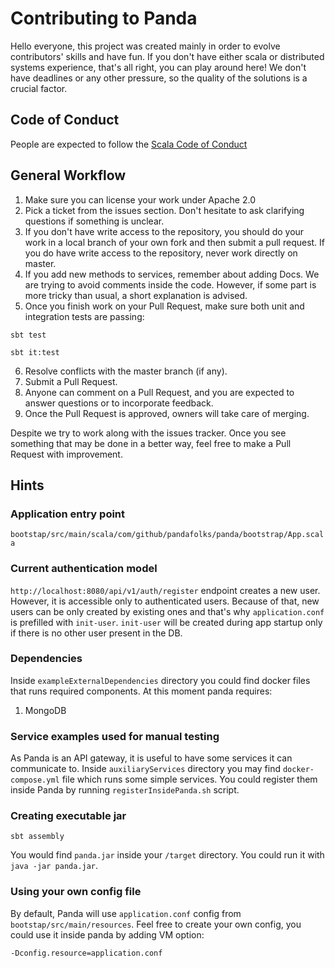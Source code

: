 # Contributing to Panda

Hello everyone, this project was created mainly in order to evolve contributors' skills and have fun. 
If you don't have either scala or distributed systems experience, that's all right, you can play around here! 
We don't have deadlines or any other pressure, so the quality of the solutions is a crucial factor.

## Code of Conduct

People are expected to follow the [Scala Code of Conduct](https://www.scala-lang.org/conduct/)

## General Workflow

1. Make sure you can license your work under Apache 2.0 
2. Pick a ticket from the issues section. Don't hesitate to ask clarifying questions if something is unclear.
3. If you don't have write access to the repository, you should do
   your work in a local branch of your own fork and then submit a pull
   request. If you do have write access to the repository, never work
   directly on master.
4. If you add new methods to services, remember about adding Docs. We are trying to avoid comments inside the code. 
   However, if some part is more tricky than usual, a short explanation is advised.
5. Once you finish work on your Pull Request, make sure both unit and integration tests are passing:

```sbtshell
sbt test
```

```sbtshell
sbt it:test
```
6. Resolve conflicts with the master branch (if any).
7. Submit a Pull Request.
8. Anyone can comment on a Pull Request, and you are expected to
   answer questions or to incorporate feedback.
9. Once the Pull Request is approved, owners will take care of merging.

Despite we try to work along with the issues tracker. Once you see something that may be done in a better way, feel 
free to make a Pull Request with improvement.

## Hints

### Application entry point
`bootstap/src/main/scala/com/github/pandafolks/panda/bootstrap/App.scala`

### Current authentication model
`http://localhost:8080/api/v1/auth/register` endpoint creates a new user. However, it is accessible only to authenticated users.
Because of that, new users can be only created by existing ones and that's why `application.conf` is prefilled with `init-user`.
`init-user` will be created during app startup only if there is no other user present in the DB.

### Dependencies
Inside `exampleExternalDependencies` directory you could find docker files that runs required components.
At this moment panda requires:
1. MongoDB

### Service examples used for manual testing
As Panda is an API gateway, it is useful to have some services it can communicate to.
Inside `auxiliaryServices` directory you may find `docker-compose.yml` file which runs some simple services.
You could register them inside Panda by running `registerInsidePanda.sh` script. 

### Creating executable jar
```sbtshell
sbt assembly
```
You would find `panda.jar` inside your `/target` directory.
You could run it with `java -jar panda.jar`.

### Using your own config file
By default, Panda will use `application.conf` config from `bootstap/src/main/resources`. 
Feel free to create your own config, you could use it inside panda by adding VM option: 
```sbtshell
-Dconfig.resource=application.conf
```